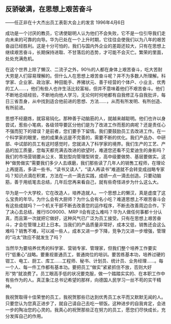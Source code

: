 ## 反骄破满，在思想上艰苦奋斗

——任正非在十大杰出员工表彰大会上的发言
1996年4月6日

成功是一个讨厌的教员，它诱使聪明人认为他们不会失败，它不是一位引导我们走向未来的可靠的向导。华为已处在一个上升时期，它往往会使我们以为八年的艰苦奋战已经胜利。这是十分可怕的，我们与国内外企业的差距还较大，只有在思想上继续艰苦奋斗，长期保持进取、不甘落后的态势，才可能不会灭亡。繁荣的里面，处处充满危机。

在这个世界上除了懒汉、二流子之外，90％的人都在身体上艰苦奋斗，吃大苦耐大劳是人们容易理解的。但什么人在思想上艰苦奋斗呢？并不为多数人所理解。科学家、企业家、政治家、种田能手、养猪状元、善于经营的个体户、小业主、优秀的工人……，他们有些人也许生活比较富裕，但并不意味着他们不艰苦奋斗。他们不断地总结经验，不断地向他人学习，无论何时何地都有自我修正与自我批评，每日三省吾身，从中找到适合他前进的思想、方法……，从而有所发明、有所创造、有所前进。

思想不经磨炼，就容易钝化。那种善于动脑筋的人，就越来越聪明。他们也许以身尝试，惹些小笔病，各级领导要区分他们是为了改进工作而惹的病呢？还是责任心不强而犯下的错误？是前者，您们要手下留情。我们要鼓励员工去改进工作。在一个科学家的眼里，他的成果永远是不完善的，需要不断的优化。我们产品办、中研部、中试部的员工有这时感觉时，您就进入了科学家的境界。我们生产的工艺、产品的加工质量，您每天都充满去改进的欲望时，难道您还看不见爱迪生的身影吗？我们的市场营销要从公关、策划型向管理型转变，高中级要做势、基层要做实。这种“做势做实”需要我们多少人去琢磨，我们那些读了几年人的销售工程师，在理论上再提高，多读一些书，“读书又读人”，“读人再读书”难道就不会转变成战略专家吗？知识点滴在积累，方法在一点一滴去实践，成绩一点一滴去创造。只要动脑筋，善于用纸笔去总结，几年后您再来看自己，就有些奇怪进步为什么这么大。

华为是一个大学校，它在改造人，培养造就人。一个思想上的懒汉，真是虚度了这么宝贵的年华。为什么会有大厨师？为什么会有名小吃？难道思想上不艰苦奋斗会有这些成就吗？一个机关干部不断去改善您的运作程序，不断去改善周边合作，下了决心去总结，推行ISO9000、MRP II会有这么难吗？华为人做任何事都十分认真，而且第一次就把它做好，这种风气已广泛为员工接受。只有在思想上艰苦奋斗，才会在管理上赶上日本。当我们的产品质量非常好，成本又低，销售还会这么难吗？销售不难，可以减一些人，成本又进一步下降，竞争力又进一步增强，管理的“马太”效应不就发生了吗？

当然华为要培养优秀的科学家、营销专家、管理家，但我们整个培养工作要实行“低重心”战略。要重视普通员工，普通岗位的培训。要苦练基本功，培养过硬的钳工、电工、厨工、库工……工程师、秘书、计划员、统计员、业务经理……。每一个人、每一件工作都有基本功。要把员工“做实”紧紧抓住不放，否则大好形“势”就浪费了。员工眼高手低的状况要克服，做一个踏踏实实的、在本职工作中有些作为的人。真正象江总书记希望的那样，向德国人民学习一丝不苟的实干精神。

  我祝贺取得十佳荣誉的员工，我祝贺那些已达到优秀员工水平而又默默无闻的人。只要您认为您真正进步了，就自己请自己去吃一顿饭。这种进步的自我肯定，会进一步的陶冶您的心灵的。我真心的祝贺那些正在努力的员工，愿您们尽快成长，充分发挥自己的作用。

